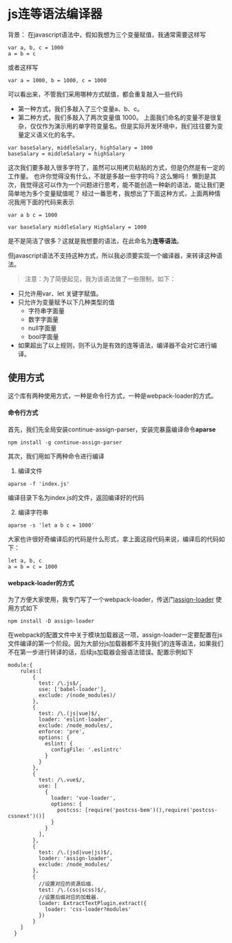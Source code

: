 # js连等语法编译器
背景：
在javascript语法中，假如我想为三个变量赋值，我通常需要这样写
```
var a, b, c = 1000
a = b = c
```
或者这样写
```
var a = 1000, b = 1000, c = 1000
```
可以看出来，不管我们采用哪种方式赋值，都会重复敲入一些代码
* 第一种方式，我们多敲入了三个变量a、b、c。
* 第二种方式，我们多敲入了两次变量值 1000。
上面我们命名的变量不是很复杂，仅仅作为演示用的单字符变量名。但是实际开发环境中，我们往往要为变量定义语义化的名字。
```
var baseSalary, middleSalary, highSalary = 1000
baseSalary = middleSalary = highSalary
```
这次我们要多敲入很多字符了，虽然可以用拷贝粘贴的方式，但是仍然是有一定的工作量。
也许你觉得没有什么，不就是多敲一些字符吗？这么懒吗！
懒到是其次，我觉得这可以作为一个问题进行思考，能不能创造一种新的语法，能让我们更简单地为多个变量赋值呢？
经过一番思考，我想出了下面这种方式，上面两种情况我用下面的代码来表示
```
var a b c = 1000

var baseSalary middleSalary HighSalary = 1000
```
是不是简洁了很多？这就是我想要的语法，在此命名为**连等语法**。

但javascript语法不支持这种方式，所以我必须要实现一个编译器，来转译这种语法。

>注意：为了简便起见，我为该语法做了一些限制，如下：
* 只允许用var、let 关键字赋值。
* 只允许为变量赋予以下几种类型的值
  * 字符串字面量
  * 数字字面量
  * null字面量
  * bool字面量
* 如果超出了以上规则，则不认为是有效的连等语法，编译器不会对它进行编译。

## 使用方式
这个库有两种使用方式，一种是命令行方式，一种是webpack-loader的方式。
#### 命令行方式
首先，我们先全局安装continue-assign-parser，安装完暴露编译命令**aparse**
```
npm install -g continue-assign-parser

```
其次，我们用如下两种命令进行编译
1. 编译文件
```
aparse -f 'index.js'
```
编译目录下名为index.js的文件，返回编译好的代码    

2. 编译字符串
```
aparse -s 'let a b c = 1000'
```

大家也许很好奇编译后的代码是什么形式，拿上面这段代码来说，编译后的代码如下：
```
let a, b, c
a = b = c = 1000
```
#### webpack-loader的方式
为了方便大家使用，我专门写了一个webpack-loader，传送门[assign-loader](https://github.com)
使用方式如下
```
npm install -D assign-loader
```
在webpack的配置文件中关于模块加载器这一项，assign-loader一定要配置在js文件编译的第一个阶段。因为大部分js加载器都不支持我们的连等语法，如果我们不在第一步进行转译的话，后续js加载器会报语法错误。配置示例如下
```
module:{
    rules:[
        {
          test: /\.js$/,
          use: ['babel-loader'],
          exclude: /(node_modules)/
        },
        {
          test: /\.(js|vue)$/,
          loader: 'eslint-loader',
          exclude: /node_modules/,
          enforce: 'pre',
          options: {
            eslint: {
              configFile: '.eslintrc'
            }
          }
        },
        {
          test: /\.vue$/,
          use: [
            {
              loader: 'vue-loader',
              options: {
                postcss: [require('postcss-bem')(),require('postcss-cssnext')()]
              }
            }
          ],
        },
        {
          test: /\.(jsd|vue|js)$/,
          loader: 'assign-loader',
          exclude: /node_modules/
        },
        {
          //设置对应的资源后缀.
          test: /\.(css|scss)$/,
          //设置后缀对应的加载器.
          loader: ExtractTextPlugin.extract({
            loader: 'css-loader?modules'
          })
        }
    ]
  }
```
